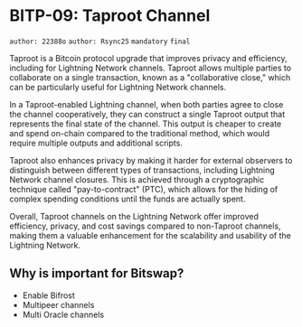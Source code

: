 # BITP-09: Taproot Channel

`author: 22388o` `author: Rsync25` `mandatory` `final`

Taproot is a Bitcoin protocol upgrade that improves privacy and efficiency, including for Lightning Network channels. Taproot allows multiple parties to collaborate on a single transaction, known as a "collaborative close," which can be particularly useful for Lightning Network channels.

In a Taproot-enabled Lightning channel, when both parties agree to close the channel cooperatively, they can construct a single Taproot output that represents the final state of the channel. This output is cheaper to create and spend on-chain compared to the traditional method, which would require multiple outputs and additional scripts.

Taproot also enhances privacy by making it harder for external observers to distinguish between different types of transactions, including Lightning Network channel closures. This is achieved through a cryptographic technique called "pay-to-contract" (PTC), which allows for the hiding of complex spending conditions until the funds are actually spent.

Overall, Taproot channels on the Lightning Network offer improved efficiency, privacy, and cost savings compared to non-Taproot channels, making them a valuable enhancement for the scalability and usability of the Lightning Network.

## Why is important for Bitswap?

- Enable Bifrost
- Multipeer channels
- Multi Oracle channels
